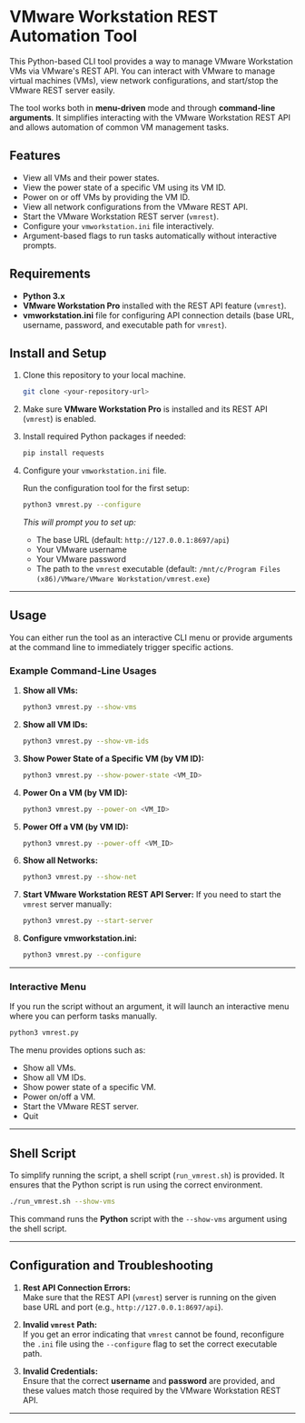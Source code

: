 # VMware Workstation REST Automation Tool

This Python-based CLI tool provides a way to manage VMware Workstation VMs via VMware's REST API. You can interact with VMware to manage virtual machines (VMs), view network configurations, and start/stop the VMware REST server easily.

The tool works both in **menu-driven** mode and through **command-line arguments**. It simplifies interacting with the VMware Workstation REST API and allows automation of common VM management tasks.

## Features

- View all VMs and their power states.
- View the power state of a specific VM using its VM ID.
- Power on or off VMs by providing the VM ID.
- View all network configurations from the VMware REST API.
- Start the VMware Workstation REST server (`vmrest`).
- Configure your `vmworkstation.ini` file interactively.
- Argument-based flags to run tasks automatically without interactive prompts.

## Requirements

- **Python 3.x**
- **VMware Workstation Pro** installed with the REST API feature (`vmrest`).
- **vmworkstation.ini** file for configuring API connection details (base URL, username, password, and executable path for `vmrest`).

## Install and Setup

1. Clone this repository to your local machine.

   ```bash
   git clone <your-repository-url>
   ```

2. Make sure **VMware Workstation Pro** is installed and its REST API (`vmrest`) is enabled.

3. Install required Python packages if needed:
   ```bash
   pip install requests
   ```

4. Configure your `vmworkstation.ini` file.

   Run the configuration tool for the first setup:

   ```bash
   python3 vmrest.py --configure
   ```

   *This will prompt you to set up:*
   - The base URL (default: `http://127.0.0.1:8697/api`)
   - Your VMware username
   - Your VMware password
   - The path to the `vmrest` executable (default: `/mnt/c/Program Files (x86)/VMware/VMware Workstation/vmrest.exe`)

---

## Usage

You can either run the tool as an interactive CLI menu or provide arguments at the command line to immediately trigger specific actions.

### Example Command-Line Usages

1. **Show all VMs:**
   ```bash
   python3 vmrest.py --show-vms
   ```

2. **Show all VM IDs:**
   ```bash
   python3 vmrest.py --show-vm-ids
   ```

3. **Show Power State of a Specific VM (by VM ID):**
   ```bash
   python3 vmrest.py --show-power-state <VM_ID>
   ```

4. **Power On a VM (by VM ID):**
   ```bash
   python3 vmrest.py --power-on <VM_ID>
   ```

5. **Power Off a VM (by VM ID):**
   ```bash
   python3 vmrest.py --power-off <VM_ID>
   ```

6. **Show all Networks:**
   ```bash
   python3 vmrest.py --show-net
   ```

7. **Start VMware Workstation REST API Server:**
   If you need to start the `vmrest` server manually:
   ```bash
   python3 vmrest.py --start-server
   ```

8. **Configure vmworkstation.ini:**
   ```bash
   python3 vmrest.py --configure
   ```

---

### Interactive Menu

If you run the script without an argument, it will launch an interactive menu where you can perform tasks manually.

```bash
python3 vmrest.py
```

The menu provides options such as:
- Show all VMs.
- Show all VM IDs.
- Show power state of a specific VM.
- Power on/off a VM.
- Start the VMware REST server.
- Quit

---

## Shell Script
To simplify running the script, a shell script (`run_vmrest.sh`) is provided. It ensures that the Python script is run using the correct environment.

```bash
./run_vmrest.sh --show-vms
```

This command runs the **Python** script with the `--show-vms` argument using the shell script.

---

## Configuration and Troubleshooting

1. **Rest API Connection Errors:**  
   Make sure that the REST API (`vmrest`) server is running on the given base URL and port (e.g., `http://127.0.0.1:8697/api`).

2. **Invalid `vmrest` Path:**  
   If you get an error indicating that `vmrest` cannot be found, reconfigure the `.ini` file using the `--configure` flag to set the correct executable path.

3. **Invalid Credentials:**  
   Ensure that the correct **username** and **password** are provided, and these values match those required by the VMware Workstation REST API.

---